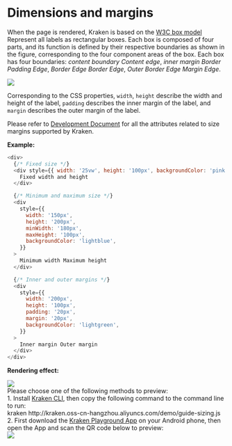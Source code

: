 # Dimensions and margins

When the page is rendered, Kraken is based on the [W3C box model](https://developer.mozilla.org/zh-CN/docs/Web/CSS/CSS_Box_Model/Introduction_to_the_CSS_box_model) Represent all labels as rectangular boxes. Each box is composed of four parts, and its function is defined by their respective boundaries as shown in the figure, corresponding to the four component areas of the box. Each box has four boundaries: _content boundary_ _Content edge_, _inner margin Border_ _Padding Edge_, _Border Edge_ _Border Edge_, _Outer Border Edge_ _Margin Edge_.

![](https://intranetproxy.alipay.com/skylark/lark/0/2021/png/184/1615362804222-5c85b970-f1f5-4d09-a386-139fb71c043d.png#align=left&display=inline&height=340&margin=%5Bobject%20Object%5D&originHeight=340&originWidth=377&size=0&status=done&style=none&width=377)

Corresponding to the CSS properties, `width`, `height` describe the width and height of the label, `padding` describes the inner margin of the label, and `margin` describes the outer margin of the label.

Please refer to [Development Document](/en-US/api/styles/sizing) for all the attributes related to size margins supported by Kraken.

**Example:**

```js
<div>
  {/* Fixed size */}
  <div style={{ width: '25vw', height: '100px', backgroundColor: 'pink' }}>
    Fixed width and height
  </div>

  {/* Minimum and maximum size */}
  <div
    style={{
      width: '150px',
      height: '200px',
      minWidth: '180px',
      maxHeight: '100px',
      backgroundColor: 'lightblue',
    }}
  >
    Minimum width Maximum height
  </div>

  {/* Inner and outer margins */}
  <div
    style={{
      width: '200px',
      height: '100px',
      padding: '20px',
      margin: '20px',
      backgroundColor: 'lightgreen',
    }}
  >
    Inner margin Outer margin
  </div>
</div>
```

**Rendering effect:**

<div className="code-preview">
  <img className="preview-image" src="https://img.alicdn.com/imgextra/i1/O1CN01A33yOu1GtTzqOcw0e_!!6000000000680-2-tps-720-1324.png" />

  <div className="preview-tips">
    <div className="preview-title">
      Please choose one of the following methods to preview:
    </div>
    <div className="preview-row">
      <div>
        1. Install <a href="/guide#快 Experience-kraken">Kraken CLI</a>, then copy the following command to the command line to run:
      </div>
      <div className="preview-code">
        kraken http://kraken.oss-cn-hangzhou.aliyuncs.com/demo/guide-sizing.js
      </div>
    </div>
    <div className="preview-row">
      <div>
        2. First download the <a href="/guide#kraken-playground" >Kraken Playground App</a> on your Android phone, then open the App and scan the QR code below to preview:
      </div>
      <img className="preview-qrcode" src="https://img.alicdn.com/imgextra/i3/O1CN01ZH38q51czMd4AIfb3_!!6000000003671-2-tps-200-200.png" />
    </div>
  </div>
</div>
